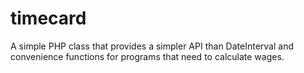 timecard
========

A simple PHP class that provides a simpler API than DateInterval and convenience functions for programs that need to calculate wages.
